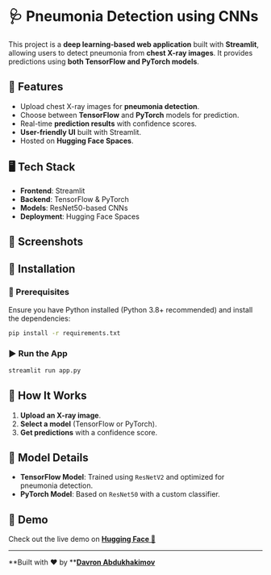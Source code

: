 # 🩺 Pneumonia Detection using CNNs

This project is a **deep learning-based web application** built with **Streamlit**, allowing users to detect pneumonia from **chest X-ray images**. It provides predictions using **both TensorFlow and PyTorch models**.

## 🚀 Features

- Upload chest X-ray images for **pneumonia detection**.
- Choose between **TensorFlow** and **PyTorch** models for prediction.
- Real-time **prediction results** with confidence scores.
- **User-friendly UI** built with Streamlit.
- Hosted on **Hugging Face Spaces**.

## 🖥️ Tech Stack

- **Frontend**: Streamlit
- **Backend**: TensorFlow & PyTorch
- **Models**: ResNet50-based CNNs
- **Deployment**: Hugging Face Spaces

## 📸 Screenshots



## 📂 Installation

### 🔧 Prerequisites

Ensure you have Python installed (Python 3.8+ recommended) and install the dependencies:

```bash
pip install -r requirements.txt
```

### ▶️ Run the App

```bash
streamlit run app.py
```

## 🏥 How It Works

1. **Upload an X-ray image**.
2. **Select a model** (TensorFlow or PyTorch).
3. **Get predictions** with a confidence score.

## 📌 Model Details

- **TensorFlow Model**: Trained using `ResNetV2` and optimized for pneumonia detection.
- **PyTorch Model**: Based on `ResNet50` with a custom classifier.

## 🔗 Demo

Check out the live demo on [**Hugging Face 🤗**](https://huggingface.co/spaces/davron04/CNN_Pneumonia_detection)

---

\*\*Built with ❤️ by \*\*[**Davron Abdukhakimov**](https://github.com/davron2004-tech)

